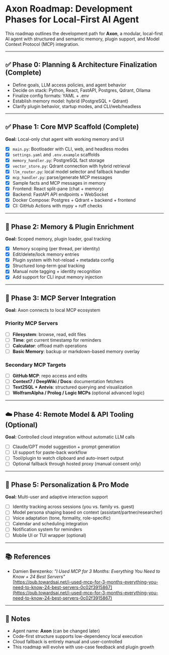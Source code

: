 # Axon Roadmap: Development Phases for Local-First AI Agent

This roadmap outlines the development path for **Axon**, a modular, local-first AI agent with structured and semantic memory, plugin support, and Model Context Protocol (MCP) integration.

---

## ✅ Phase 0: Planning & Architecture Finalization (Complete)
- Define goals, LLM access policies, and agent behavior
- Decide on stack: Python, React, FastAPI, Postgres, Qdrant, Ollama
- Finalize config formats: YAML + .env
- Establish memory model: hybrid (PostgreSQL + Qdrant)
- Clarify plugin behavior, startup modes, and CLI/web/headless

---

## ✅ Phase 1: Core MVP Scaffold (Complete)
**Goal:** Local-only chat agent with working memory and UI

- [x] `main.py`: Bootloader with CLI, web, and headless modes
- [x] `settings.yaml` and `.env.example` scaffolds
- [x] `memory_handler.py`: PostgreSQL fact storage
- [x] `vector_store.py`: Qdrant connection with hybrid retrieval
- [x] `llm_router.py`: local model selector and fallback handler
- [x] `mcp_handler.py`: parse/generate MCP messages
- [x] Sample facts and MCP messages in memory
- [x] Frontend: React split-pane (chat + memory)
- [x] Backend: FastAPI API endpoints + WebSocket
- [x] Docker Compose: Postgres + Qdrant + backend + frontend
- [x] CI: GitHub Actions with mypy + ruff checks

---

## 🧠 Phase 2: Memory & Plugin Enrichment
**Goal:** Scoped memory, plugin loader, goal tracking

- [x] Memory scoping (per thread, per identity)
- [x] Edit/delete/lock memory entries
- [x] Plugin system with hot-reload + metadata config
- [x] Structured long-term goal tracking
- [x] Manual note tagging + identity recognition
- [x] Add support for CLI input memory injection

---

## 🔌 Phase 3: MCP Server Integration
**Goal:** Axon connects to local MCP ecosystem

### Priority MCP Servers
- [ ] **Filesystem**: browse, read, edit files
- [ ] **Time**: get current timestamp for reminders
- [ ] **Calculator**: offload math operations
- [ ] **Basic Memory**: backup or markdown-based memory overlay

### Secondary MCP Targets
- [ ] **GitHub MCP**: repo access and edits
- [ ] **Context7 / DeepWiki / Docs**: documentation fetchers
- [ ] **Text2SQL + Antvis**: structured querying and visualization
- [ ] **WolframAlpha / Prolog / Logic MCPs** (optional advanced logic)

---

## ☁️ Phase 4: Remote Model & API Tooling (Optional)
**Goal:** Controlled cloud integration without automatic LLM calls

- [ ] Claude/GPT model suggestion + prompt generation
- [ ] UI support for paste-back workflow
- [ ] Tool/plugin to watch clipboard and auto-insert output
- [ ] Optional fallback through hosted proxy (manual consent only)

---

## 🚀 Phase 5: Personalization & Pro Mode
**Goal:** Multi-user and adaptive interaction support

- [ ] Identity tracking across sessions (you vs. family vs. guest)
- [ ] Model persona shaping based on context (assistant/partner/researcher)
- [ ] Voice adaptation (tone, formality, role-specific)
- [ ] Calendar and scheduling integration
- [ ] Notification system for reminders
- [ ] Mobile UI or TUI wrapper (optional)

---

## 📚 References
- Damien Berezenko: *"I Used MCP for 3 Months: Everything You Need to Know + 24 Best Servers"*  
  [https://pub.towardsai.net/i-used-mcp-for-3-months-everything-you-need-to-know-24-best-servers-0c02f3915867](https://pub.towardsai.net/i-used-mcp-for-3-months-everything-you-need-to-know-24-best-servers-0c02f3915867)

---

## 📌 Notes
- Agent name: **Axon** (can be changed later)
- Code-first structure supports low-dependency local execution
- Cloud fallback is entirely manual and user-controlled
- This roadmap will evolve with use-case feedback and plugin growth

